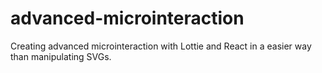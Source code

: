 # advanced-microinteraction
Creating advanced microinteraction with Lottie and React in a easier way than manipulating SVGs.
